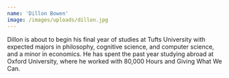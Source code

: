 ```yaml
---
name: 'Dillon Bowen'
image: /images/uploads/dillon.jpg
---
```

Dillon is about to begin his final year of studies at Tufts University with expected majors in philosophy, cognitive science, and computer science, and a minor in economics. He has spent the past year studying abroad at Oxford University, where he worked with 80,000 Hours and Giving What We Can.